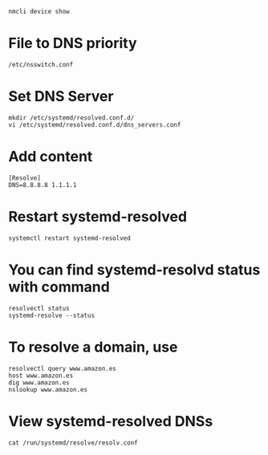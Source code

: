 ```
nmcli device show
```

# File to DNS priority
```
/etc/nsswitch.conf
```

# Set DNS Server
```
mkdir /etc/systemd/resolved.conf.d/
vi /etc/systemd/resolved.conf.d/dns_servers.conf
```
# Add content
```
[Resolve]
DNS=8.8.8.8 1.1.1.1
```
# Restart systemd-resolved
```
systemctl restart systemd-resolved
```
# You can find systemd-resolvd status with command
```
resolvectl status
systemd-resolve --status
```
# To resolve a domain, use
```
resolvectl query www.amazon.es
host www.amazon.es
dig www.amazon.es
nslookup www.amazon.es
```

# View systemd-resolved DNSs
```
cat /run/systemd/resolve/resolv.conf
```
